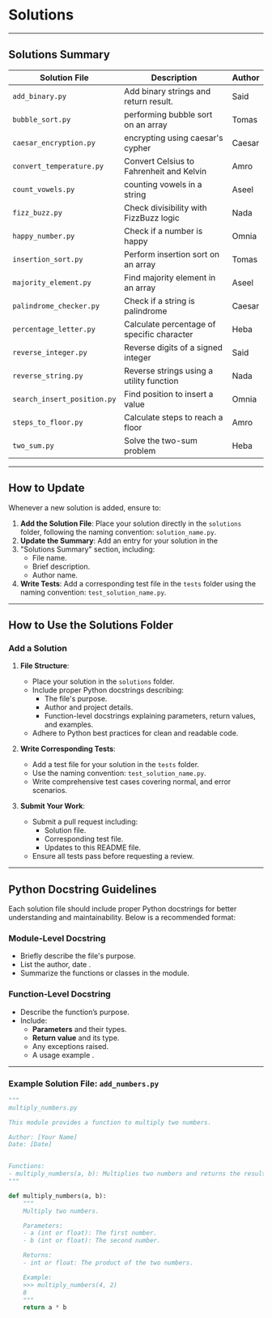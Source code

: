 # Solutions

---

## **Solutions Summary**

| **Solution File**          | **Description**                        | **Author**|
|----------------------------|---------------------------------------|-----------|
|`add_binary.py`         |Add binary strings and return result.       |Said  |
|`bubble_sort.py`        |performing bubble sort on an array          |Tomas |
|`caesar_encryption.py`  |encrypting using caesar's cypher            |Caesar|
|`convert_temperature.py`|Convert Celsius to Fahrenheit and Kelvin    |Amro  |
|`count_vowels.py`       |counting vowels in a string                 |Aseel |
|`fizz_buzz.py`          |Check divisibility with FizzBuzz logic      |Nada  |
|`happy_number.py`       |Check if a number is happy                  |Omnia|
|`insertion_sort.py`     |Perform insertion sort on an array          |Tomas |
|`majority_element.py`   | Find majority element in an array          |Aseel |
|`palindrome_checker.py` |Check if a string is palindrome             |Caesar|
|`percentage_letter.py`  |Calculate percentage of specific character  |Heba  |
|`reverse_integer.py`    |Reverse digits of a signed integer          |Said  |
|`reverse_string.py`     |Reverse strings using a utility function    |Nada  |
|`search_insert_position.py`|Find position to insert a value             |Omnia|
|`steps_to_floor.py`     |Calculate steps to reach a floor            |Amro  |
|`two_sum.py`            |Solve the two-sum problem                   |Heba  |

---

## How to Update

Whenever a new solution is added, ensure to:

1. **Add the Solution File**: Place your solution directly in the `solutions` folder,
following the naming convention: `solution_name.py`.
2. **Update the Summary**: Add an entry for your solution in the
3. "Solutions Summary" section, including:
   - File name.
   - Brief description.
   - Author name.
4. **Write Tests**: Add a corresponding test file in the `tests` folder using the
naming convention: `test_solution_name.py`.

---

## How to Use the Solutions Folder

### Add a Solution

1. **File Structure**:  
   - Place your solution in the `solutions` folder.
   - Include proper Python docstrings describing:
     - The file's purpose.
     - Author and project details.
     - Function-level docstrings explaining parameters, return values, and examples.
   - Adhere to Python best practices for clean and readable code.

2. **Write Corresponding Tests**:  
   - Add a test file for your solution in the `tests` folder.
   - Use the naming convention: `test_solution_name.py`.
   - Write comprehensive test cases covering normal, and error scenarios.

3. **Submit Your Work**:  
   - Submit a pull request including:
     - Solution file.
     - Corresponding test file.
     - Updates to this README file.
   - Ensure all tests pass before requesting a review.

---

## Python Docstring Guidelines

Each solution file should include proper Python docstrings for
better understanding and maintainability.
Below is a recommended format:

### Module-Level Docstring

- Briefly describe the file's purpose.
- List the author, date .
- Summarize the functions or classes in the module.

### Function-Level Docstring

- Describe the function’s purpose.
- Include:
  - **Parameters** and their types.
  - **Return value** and its type.
  - Any exceptions raised.
  - A usage example .

---

### Example Solution File: `add_numbers.py`

```python
"""
multiply_numbers.py

This module provides a function to multiply two numbers.

Author: [Your Name]
Date: [Date]   


Functions:
- multiply_numbers(a, b): Multiplies two numbers and returns the result.
"""

def multiply_numbers(a, b):
    """
    Multiply two numbers.

    Parameters:
    - a (int or float): The first number.
    - b (int or float): The second number.

    Returns:
    - int or float: The product of the two numbers.

    Example:
    >>> multiply_numbers(4, 2)
    8
    """
    return a * b
